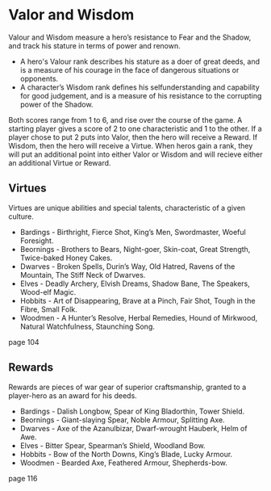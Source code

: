 # Valor and Wisdom

Valour and Wisdom measure a hero’s resistance to Fear and the Shadow, and track his stature in terms of power and renown. 

* A hero's Valour rank describes his stature as a doer of great deeds, and is a measure of his courage in the face of dangerous situations or opponents.  
* A character’s Wisdom rank defines his selfunderstanding and capability for good judgement, and is a measure of his resistance to the corrupting power of the Shadow.

Both scores range from 1 to 6, and rise over the course of the game.  A starting player gives a score of 2 to one characteristic and 1 to the other. If a player chose to put 2 puts into Valor, then the hero will receive a Reward.  If Wisdom, then the hero will receive a Virtue. When heros gain a rank, they will put an additional point into either Valor or Wisdom and will recieve either an additional Virtue or Reward.

## Virtues

Virtues are unique abilities and special talents, characteristic of a given culture.  

* Bardings - Birthright, Fierce Shot, King’s Men, Swordmaster, Woeful Foresight.
* Beornings - Brothers to Bears, Night-goer, Skin-coat, Great Strength, Twice-baked Honey Cakes.
* Dwarves - Broken Spells, Durin’s Way, Old Hatred, Ravens of the Mountain, The Stiff Neck of Dwarves.
* Elves - Deadly Archery, Elvish Dreams, Shadow Bane, The Speakers, Wood-elf Magic.
* Hobbits - Art of Disappearing, Brave at a Pinch, Fair Shot,  Tough in the Fibre, Small Folk.
* Woodmen - A Hunter’s Resolve, Herbal Remedies, Hound of Mirkwood, Natural Watchfulness, Staunching Song.

page 104

## Rewards

Rewards are pieces of war gear of superior craftsmanship, granted to a player-hero as an award for his deeds. 

* Bardings - Dalish Longbow, Spear of King Bladorthin, Tower Shield.
* Beornings - Giant-slaying Spear, Noble Armour, Splitting Axe.
* Dwarves - Axe of the Azanulbizar, Dwarf-wrought Hauberk, Helm of Awe.
* Elves - Bitter Spear, Spearman’s Shield, Woodland Bow.
* Hobbits - Bow of the North Downs, King’s Blade, Lucky Armour.
* Woodmen - Bearded Axe, Feathered Armour, Shepherds-bow.

page 116
